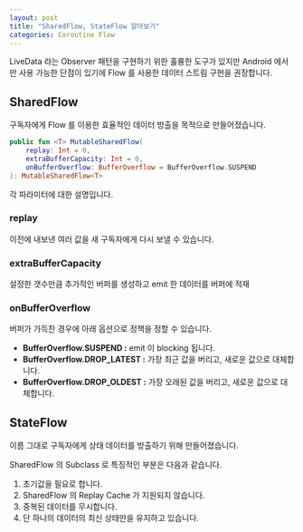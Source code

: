 ```yaml
---
layout: post
title: "SharedFlow, StateFlow 알아보기"
categories: Coroutine Flow
---
```


LiveData 라는 Observer 패턴을 구현하기 위한 훌륭한 도구가 있지만 Android 에서 만 사용 가능한 단점이 있기에 Flow 를 사용한 데이터 스트림 구현을 권장합니다.

## SharedFlow

구독자에게 Flow 를 이용한 효율적인 데이터 방출을 목적으로 만들어졌습니다.

```kotlin
public fun <T> MutableSharedFlow(
    replay: Int = 0,
    extraBufferCapacity: Int = 0,
    onBufferOverflow: BufferOverflow = BufferOverflow.SUSPEND
): MutableSharedFlow<T>
```

각 파라미터에 대한 설명입니다.

### replay

이전에 내보낸 여러 값을 새 구독자에게 다시 보낼 수 있습니다.

### extraBufferCapacity

설정한 갯수만큼 추가적인 버퍼를 생성하고 emit 한 데이터를 버퍼에 적재

### onBufferOverflow

버퍼가 가득찬 경우에 아래 옵션으로 정책을 정할 수 있습니다.

- **BufferOverflow.SUSPEND :** emit 이 blocking 됩니다.
- **BufferOverflow.DROP_LATEST :** 가장 최근 값을 버리고, 새로운 값으로 대체합니다.
- **BufferOverflow.DROP_OLDEST :** 가장 오래된 값을 버리고, 새로운 값으로 대체합니다.

## StateFlow

이름 그대로 구독자에게 상태 데이터를 방출하기 위해 만들어졌습니다. 

SharedFlow 의 Subclass 로 특징적인 부분은 다음과 같습니다.

1. 초기값을 필요로 합니다.
2. SharedFlow 의 Replay Cache 가 지원되지 않습니다.
3. 중복된 데이터를 무시합니다.
4. 단 하나의 데이터의 최신 상태만을 유지하고 있습니다.
